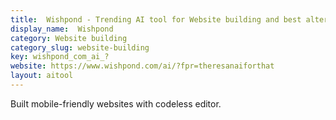 ```yaml
---
title:  Wishpond - Trending AI tool for Website building and best alternatives
display_name:  Wishpond
category: Website building
category_slug: website-building
key: wishpond_com_ai_?
website: https://www.wishpond.com/ai/?fpr=theresanaiforthat
layout: aitool
---
```


Built mobile-friendly websites with codeless editor.
